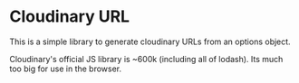 # Cloudinary URL

This is a simple library to generate cloudinary URLs from an options object.

Cloudinary's official JS library is ~600k (including all of lodash). Its much
too big for use in the browser.
